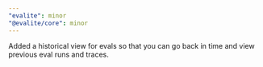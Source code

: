```yaml
---
"evalite": minor
"@evalite/core": minor
---
```


Added a historical view for evals so that you can go back in time and view previous eval runs and traces.
